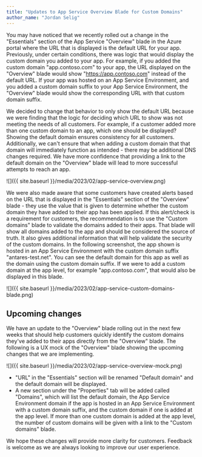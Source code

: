```yaml
---
title: "Updates to App Service Overview Blade for Custom Domains"
author_name: "Jordan Selig"
---
```


You may have noticed that we recently rolled out a change in the "Essentials" section of the App Service "Overview" blade in the Azure portal where the URL that is displayed is the default URL for your app. Previously, under certain conditions, there was logic that would display the custom domain you added to your app. For example, if you added the custom domain "app.contoso.com" to your app, the URL displayed on the "Overview" blade would show "https://app.contoso.com" instead of the default URL. If your app was hosted on an App Service Environment, and you added a custom domain suffix to your App Service Environment, the "Overview" blade would show the corresponding URL with that custom domain suffix.

We decided to change that behavior to only show the default URL because we were finding that the logic for deciding which URL to show was not meeting the needs of all customers. For example, if a customer added more than one custom domain to an app, which one should be displayed? Showing the default domain ensures consistency for all customers. Additionally, we can't ensure that when adding a custom domain that that domain will immediately function as intended - there may be additional DNS changes required. We have more confidence that providing a link to the default domain on the "Overview" blade will lead to more successful attempts to reach an app.

![]({{ site.baseurl }}/media/2023/02/app-service-overview.png)

We were also made aware that some customers have created alerts based on the URL that is displayed in the "Essentials" section of the "Overview" blade - they use the value that is given to determine whether the custom domain they have added to their app has been applied. If this alert/check is a requirement for customers, the recommendation is to use the "Custom domains" blade to validate the domains added to their apps. That blade will show all domains added to the app and should be considered the source of truth. It also gives additional information that will help validate the security of the custom domains. In the following screenshot, the app shown is hosted in an App Service Environment with the custom domain suffix "antares-test.net". You can see the default domain for this app as well as the domain using the custom domain suffix. If we were to add a custom domain at the app level, for example "app.contoso.com", that would also be displayed in this blade.

![]({{ site.baseurl }}/media/2023/02/app-service-custom-domains-blade.png)

## Upcoming changes

We have an update to the "Overview" blade rolling out in the next few weeks that should help customers quickly identify the custom domains they've added to their apps directly from the "Overview" blade. The following is a UX mock of the "Overview" blade showing the upcoming changes that we are implementing.

![]({{ site.baseurl }}/media/2023/02/app-service-overview-mock.png)

* "URL" in the "Essentials" section will be renamed "Default domain" and the default domain will be displayed.
* A new section under the "Properties" tab will be added called "Domains", which will list the default domain, the App Service Environment domain if the app is hosted in an App Service Environment with a custom domain suffix, and the custom domain if one is added at the app level. If more than one custom domain is added at the app level, the number of custom domains will be given with a link to the "Custom domains" blade.

We hope these changes will provide more clarity for customers. Feedback is welcome as we are always looking to improve our user experience.
